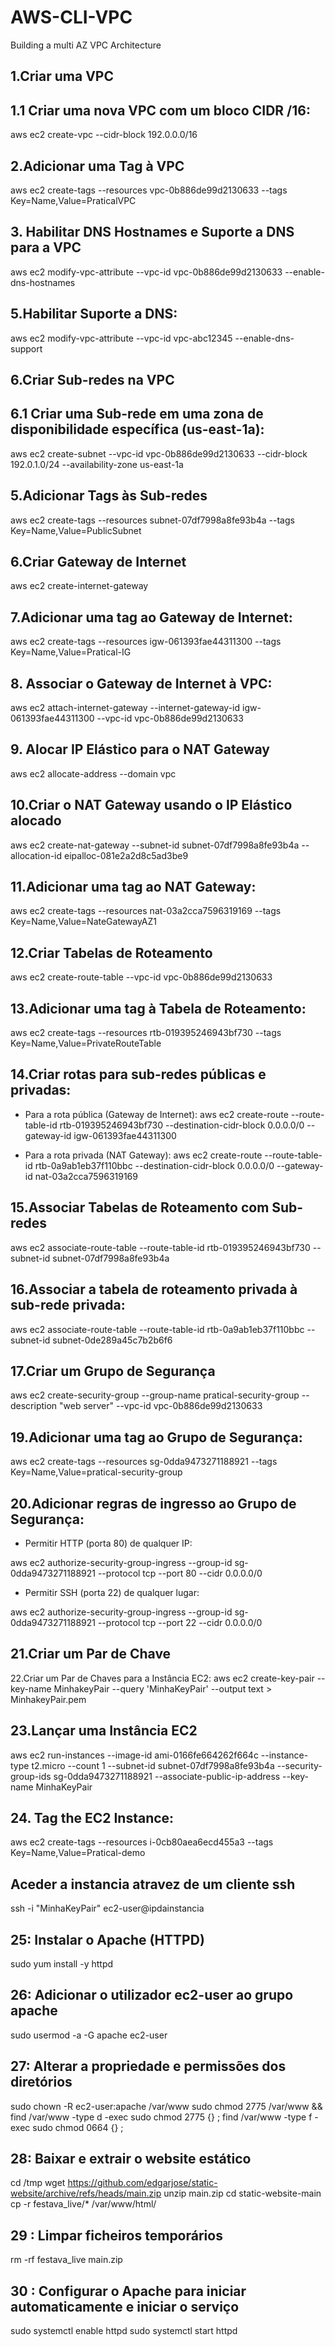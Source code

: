 # AWS-CLI-VPC
Building a multi AZ VPC Architecture


## 1.Criar uma VPC

## 1.1 Criar uma nova VPC com um bloco CIDR /16:
 aws ec2 create-vpc --cidr-block 192.0.0.0/16
  
  
## 2.Adicionar uma Tag à VPC

aws ec2 create-tags --resources vpc-0b886de99d2130633 --tags Key=Name,Value=PraticalVPC
 
 
## 3. Habilitar DNS Hostnames e Suporte a DNS para a VPC

aws ec2 modify-vpc-attribute --vpc-id vpc-0b886de99d2130633 --enable-dns-hostnames

## 5.Habilitar Suporte a DNS:
 aws ec2 modify-vpc-attribute --vpc-id vpc-abc12345 --enable-dns-support

## 6.Criar Sub-redes na VPC
## 6.1 Criar uma Sub-rede em uma zona de disponibilidade específica (us-east-1a):

aws ec2 create-subnet --vpc-id vpc-0b886de99d2130633 --cidr-block 192.0.1.0/24 --availability-zone us-east-1a


## 5.Adicionar Tags às Sub-redes

aws ec2 create-tags --resources subnet-07df7998a8fe93b4a --tags Key=Name,Value=PublicSubnet


## 6.Criar Gateway de Internet

 aws ec2 create-internet-gateway

## 7.Adicionar uma tag ao Gateway de Internet:

aws ec2 create-tags --resources igw-061393fae44311300 --tags Key=Name,Value=Pratical-IG

## 8. Associar o Gateway de Internet à VPC:

aws ec2 attach-internet-gateway --internet-gateway-id igw-061393fae44311300 --vpc-id vpc-0b886de99d2130633


## 9. Alocar IP Elástico para o NAT Gateway

aws ec2 allocate-address --domain vpc

   
## 10.Criar o NAT Gateway usando o IP Elástico alocado
aws ec2 create-nat-gateway --subnet-id subnet-07df7998a8fe93b4a --allocation-id eipalloc-081e2a2d8c5ad3be9

## 11.Adicionar uma tag ao NAT Gateway:
aws ec2 create-tags --resources nat-03a2cca7596319169 --tags Key=Name,Value=NateGatewayAZ1

  
## 12.Criar Tabelas de Roteamento

aws ec2 create-route-table --vpc-id vpc-0b886de99d2130633

## 13.Adicionar uma tag à Tabela de Roteamento:
aws ec2 create-tags --resources rtb-019395246943bf730 --tags Key=Name,Value=PrivateRouteTable

## 14.Criar rotas para sub-redes públicas e privadas:
  - Para a rota pública (Gateway de Internet):
aws ec2 create-route --route-table-id rtb-019395246943bf730 --destination-cidr-block 0.0.0.0/0 --gateway-id igw-061393fae44311300

  - Para a rota privada (NAT Gateway):
aws ec2 create-route --route-table-id rtb-0a9ab1eb37f110bbc --destination-cidr-block 0.0.0.0/0 --gateway-id nat-03a2cca7596319169

## 15.Associar Tabelas de Roteamento com Sub-redes

aws ec2 associate-route-table --route-table-id rtb-019395246943bf730 --subnet-id subnet-07df7998a8fe93b4a

## 16.Associar a tabela de roteamento privada à sub-rede privada:

aws ec2 associate-route-table --route-table-id rtb-0a9ab1eb37f110bbc --subnet-id subnet-0de289a45c7b2b6f6
    
## 17.Criar um Grupo de Segurança

aws ec2 create-security-group --group-name pratical-security-group --description "web server" --vpc-id vpc-0b886de99d2130633

## 19.Adicionar uma tag ao Grupo de Segurança:

aws ec2 create-tags --resources sg-0dda9473271188921 --tags Key=Name,Value=pratical-security-group

## 20.Adicionar regras de ingresso ao Grupo de Segurança:
   - Permitir HTTP (porta 80) de qualquer IP:

aws ec2 authorize-security-group-ingress --group-id sg-0dda9473271188921 --protocol tcp --port 80 --cidr 0.0.0.0/0
 
   - Permitir SSH (porta 22) de qualquer lugar:
   
aws ec2 authorize-security-group-ingress --group-id sg-0dda9473271188921 --protocol tcp --port 22 --cidr 0.0.0.0/0

## 21.Criar um Par de Chave

22.Criar um Par de Chaves para a Instância EC2:
aws ec2 create-key-pair --key-name MinhakeyPair --query 'MinhaKeyPair' --output text > MinhakeyPair.pem

## 23.Lançar uma Instância EC2


aws ec2 run-instances --image-id ami-0166fe664262f664c --instance-type t2.micro --count 1 --subnet-id subnet-07df7998a8fe93b4a --security-group-ids sg-0dda9473271188921 --associate-public-ip-address --key-name MinhaKeyPair

## 24. Tag the EC2 Instance:

aws ec2 create-tags --resources i-0cb80aea6ecd455a3 --tags Key=Name,Value=Pratical-demo

## Aceder a instancia atravez de um cliente ssh

ssh -i "MinhaKeyPair" ec2-user@ipdainstancia


## 25: Instalar o Apache (HTTPD)
sudo yum install -y httpd

## 26: Adicionar o utilizador ec2-user ao grupo apache
sudo usermod -a -G apache ec2-user

## 27: Alterar a propriedade e permissões dos diretórios
sudo chown -R ec2-user:apache /var/www
sudo chmod 2775 /var/www && find /var/www -type d -exec sudo chmod 2775 {} \;
find /var/www -type f -exec sudo chmod 0664 {} \;

## 28: Baixar e extrair o website estático
cd /tmp
wget https://github.com/edgarjose/static-website/archive/refs/heads/main.zip
unzip main.zip
cd static-website-main
cp -r festava_live/* /var/www/html/

## 29 : Limpar ficheiros temporários
rm -rf festava_live main.zip

## 30 : Configurar o Apache para iniciar automaticamente e iniciar o serviço
sudo systemctl enable httpd
sudo systemctl start httpd

